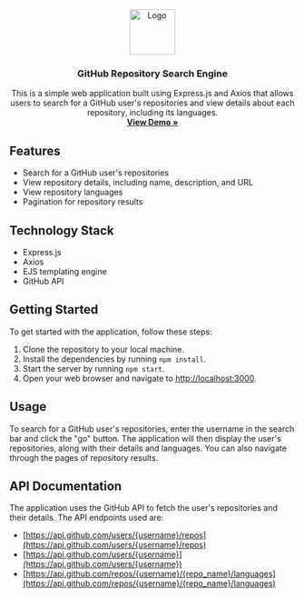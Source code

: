 <div align="center">
  <a href="https://github.com/othneildrew/Best-README-Template">
    <img src="https://play-lh.googleusercontent.com/PCpXdqvUWfCW1mXhH1Y_98yBpgsWxuTSTofy3NGMo9yBTATDyzVkqU580bfSln50bFU" alt="Logo" width="80" height="80">
  </a>

  <h3 align="center">GitHub Repository Search Engine</h3>

  <p align="center">
   This is a simple web application built using Express.js and Axios that allows users to search for a GitHub user's repositories and view details about each repository, including its languages.
    <br />
    <a href="[https://github.com/othneildrew/Best-README-Template](https://github-profile-nw3k.onrender.com/)"><strong>View Demo »</strong></a>
    <br />
  </p>
</div>



## Features

- Search for a GitHub user's repositories
- View repository details, including name, description, and URL
- View repository languages
- Pagination for repository results

## Technology Stack

- Express.js
- Axios
- EJS templating engine
- GitHub API

## Getting Started

To get started with the application, follow these steps:

1. Clone the repository to your local machine.
2. Install the dependencies by running `npm install`.
3. Start the server by running `npm start`.
4. Open your web browser and navigate to [http://localhost:3000](http://localhost:3000).

## Usage

To search for a GitHub user's repositories, enter the username in the search bar and click the "go" button. The application will then display the user's repositories, along with their details and languages. You can also navigate through the pages of repository results.

## API Documentation

The application uses the GitHub API to fetch the user's repositories and their details. The API endpoints used are:

- [https://api.github.com/users/{username}/repos](https://api.github.com/users/{username}/repos)
- [https://api.github.com/users/{username}](https://api.github.com/users/{username})
- [https://api.github.com/repos/{username}/{repo_name}/languages](https://api.github.com/repos/{username}/{repo_name}/languages)



